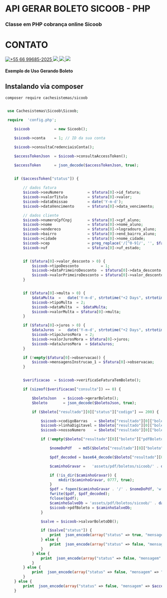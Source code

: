 # API GERAR BOLETO SICOOB - PHP 

### Classe em PHP cobrança online Sicoob 
 
# CONTATO 
 
<p>
<a href="https://wa.me/5566996852025" target="_blank"> 
 <img src="https://img.shields.io/badge/WhatsApp-25D366?style=for-the-badge&logo=whatsapp&logoColor=white" title="+55 66 99685-2025"/> 
</a>

 <a href="https://t.me/raphaelserafim" target="_blank">
  <img src="https://img.shields.io/badge/Telegram-2CA5E0?style=for-the-badge&logo=telegram&logoColor=white" target="_blank">
 </a>  

<a href="https://instagram.com/raphaelvserafim" target="_blank">
 <img src="https://img.shields.io/badge/-Instagram-%23E4405F?style=for-the-badge&logo=instagram&logoColor=white" target="_blank">
</a>
 
<a href="https://www.linkedin.com/in/raphaelvserafim" target="_blank">
 <img src="https://img.shields.io/badge/-LinkedIn-%230077B5?style=for-the-badge&logo=linkedin&logoColor=white" target="_blank">
</a>  
</p>


#### Exemplo de Uso Gerando Boleto


## Instalando via composer
```
composer require cachesistemas/sicoob
```

```php

 use Cachesistemas\Sicoob\Sicoob;

 require  'config.php';

    $sicoob           = new Sicoob();

    $sicoob->conta    = 1; // ID da sua conta

    $sicoob->consultaCredenciaisConta();

    $accessTokenJson  = $sicoob->consultaAccessToken();

    $accessToken      = json_decode($accessTokenJson, true);

   
    if ($accessToken["status"]) {

        // dados fatura 
        $sicoob->seuNumero           = $fatura[0]->id_fatura;
        $sicoob->valorTitulo         = $fatura[0]->valor;
        $sicoob->dataEmissao         = date('Y-m-d');
        $sicoob->dataVencimento      = $fatura[0]->data_vencimento;

        // dados cliente
        $sicoob->numeroCpfCnpj       = $fatura[0]->cpf_aluno;
        $sicoob->nome                = $fatura[0]->nome_aluno;
        $sicoob->endereco            = $fatura[0]->logradouro_aluno;
        $sicoob->bairro              = $fatura[0]->end_bairro_aluno;
        $sicoob->cidade              = $fatura[0]->nome_cidade;
        $sicoob->cep                 = preg_replace('/[^0-9]/', '', $fatura[0]->end_cep); // apenas numeros
        $sicoob->uf                  = $fatura[0]->uf_estado;


        if ($fatura[0]->valor_desconto > 0) {
            $sicoob->tipoDesconto          = 1;
            $sicoob->dataPrimeiroDesconto  = $fatura[0]->data_desconto;
            $sicoob->valorPrimeiroDesconto = $fatura[0]->valor_desconto;
        }


        if ($fatura[0]->multa > 0) {
            $dataMulta  =   date('Y-m-d', strtotime("+2 Days", strtotime($fatura[0]->data_vencimento)));
            $sicoob->tipoMulta  = 2;
            $sicoob->dataMulta  =  $dataMulta;
            $sicoob->valorMulta = $fatura[0]->multa;
        }

        if ($fatura[0]->juros > 0) {
            $dataJuros  =   date('Y-m-d', strtotime("+2 Days", strtotime($fatura[0]->data_vencimento)));
            $sicoob->tipoJurosMora  = 2;
            $sicoob->valorJurosMora = $fatura[0]->juros;
            $sicoob->dataJurosMora  = $dataJuros;
        }

        if (!empty($fatura[0]->observacao)) {
            $sicoob->mensagensInstrucao_1 = $fatura[0]->observacao;
        }


        $verificacao  = $sicoob->verificaSeFaturaTemBoleto();

        if (sizeof($verificacao["consulta"]) == 0) {

            $boletoJson   = $sicoob->gerarBoleto();
            $boleto       = json_decode($boletoJson, true);

            if ($boleto["resultado"][0]["status"]["codigo"] == 200) {

                $sicoob->codigoBarras   = $boleto["resultado"][0]["boleto"]["codigoBarras"];
                $sicoob->linhaDigitavel = $boleto["resultado"][0]["boleto"]["linhaDigitavel"];
                $sicoob->nossoNumero    = $boleto["resultado"][0]["boleto"]["nossoNumero"];

                if (!empty($boleto["resultado"][0]["boleto"]["pdfBoleto"])) {

                    $nomeDoPdf   = md5($boleto["resultado"][0]["boleto"]["nossoNumero"] . time()) . ".pdf";

                    $pdf_decoded = base64_decode($boleto["resultado"][0]["boleto"]["pdfBoleto"]);

                    $caminhoGravar =   'assets/pdf/boletos/sicoob/' . date('Y') . '/' . date('m');

                    if (!is_dir($caminhoGravar)) {
                        mkdir($caminhoGravar, 0777, true);
                    }
                    $pdf = fopen($caminhoGravar . '/' . $nomeDoPdf, 'w');
                    fwrite($pdf, $pdf_decoded);
                    fclose($pdf);
                    $caminhoSalveDb = 'assets/pdf/boletos/sicoob/' . date('Y') . '/' . date('m') . '/' . $nomeDoPdf;
                    $sicoob->pdfBoleto = $caminhoSalveDb;
                }

                $salve = $sicoob->salvarBoletoDB();

                if ($salve["status"]) {
                    print  json_encode(array("status" => true, "mensagem" => "Boleto gerado e salvo com sucesso."));
                } else {
                    print  json_encode(array("status" => false, "mensagem" =>  $salve));
                }
            } else {
                print  json_encode(array("status" => false, "mensagem" => "Erro ao Gerar Boleto: " . json_encode($boleto)));
            }
        } else {
            print  json_encode(array("status" => false, "mensagem" => "Ja tem um boleto gerado para essa fatura"));
        }
    } else {
        print  json_encode(array("status" => false, "mensagem" => $accessToken["mensagem"]));
    }


```

